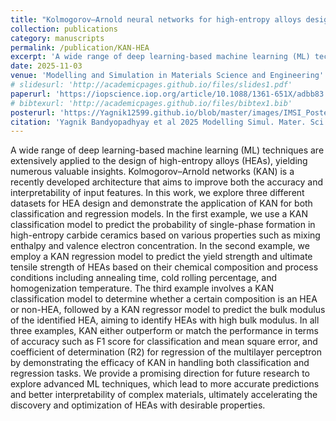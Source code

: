 ```yaml
---
title: "Kolmogorov–Arnold neural networks for high-entropy alloys design"
collection: publications
category: manuscripts
permalink: /publication/KAN-HEA
excerpt: 'A wide range of deep learning-based machine learning (ML) techniques are extensively applied to the design of high-entropy alloys (HEAs), yielding numerous valuable insights. Kolmogorov–Arnold networks (KAN) is a recently developed architecture that aims to improve both the accuracy and interpretability of input features. In this work, we explore three different datasets for HEA design and demonstrate the application of KAN for both classification and regression models. In the first example, we use a KAN classification model to predict the probability of single-phase formation in high-entropy carbide ceramics based on various properties such as mixing enthalpy and valence electron concentration. In the second example, we employ a KAN regression model to predict the yield strength and ultimate tensile strength of HEAs based on their chemical composition and process conditions including annealing time, cold rolling percentage, and homogenization temperature. The third example involves a KAN classification model to determine whether a certain composition is an HEA or non-HEA, followed by a KAN regressor model to predict the bulk modulus of the identified HEA, aiming to identify HEAs with high bulk modulus. In all three examples, KAN either outperform or match the performance in terms of accuracy such as F1 score for classification and mean square error, and coefficient of determination (R2) for regression of the multilayer perceptron by demonstrating the efficacy of KAN in handling both classification and regression tasks. We provide a promising direction for future research to explore advanced ML techniques, which lead to more accurate predictions and better interpretability of complex materials, ultimately accelerating the discovery and optimization of HEAs with desirable properties.'
date: 2025-11-03
venue: 'Modelling and Simulation in Materials Science and Engineering'
# slidesurl: 'http://academicpages.github.io/files/slides1.pdf'
paperurl: 'https://iopscience.iop.org/article/10.1088/1361-651X/adbb83'
# bibtexurl: 'http://academicpages.github.io/files/bibtex1.bib'
posterurl: 'https://Yagnik12599.github.io/blob/master/images/IMSI_Poster-11.png'
citation: 'Yagnik Bandyopadhyay et al 2025 Modelling Simul. Mater. Sci. Eng. 33 035005'
---
```

A wide range of deep learning-based machine learning (ML) techniques are extensively applied to the design of high-entropy alloys (HEAs), yielding numerous valuable insights. Kolmogorov–Arnold networks (KAN) is a recently developed architecture that aims to improve both the accuracy and interpretability of input features. In this work, we explore three different datasets for HEA design and demonstrate the application of KAN for both classification and regression models. In the first example, we use a KAN classification model to predict the probability of single-phase formation in high-entropy carbide ceramics based on various properties such as mixing enthalpy and valence electron concentration. In the second example, we employ a KAN regression model to predict the yield strength and ultimate tensile strength of HEAs based on their chemical composition and process conditions including annealing time, cold rolling percentage, and homogenization temperature. The third example involves a KAN classification model to determine whether a certain composition is an HEA or non-HEA, followed by a KAN regressor model to predict the bulk modulus of the identified HEA, aiming to identify HEAs with high bulk modulus. In all three examples, KAN either outperform or match the performance in terms of accuracy such as F1 score for classification and mean square error, and coefficient of determination (R2) for regression of the multilayer perceptron by demonstrating the efficacy of KAN in handling both classification and regression tasks. We provide a promising direction for future research to explore advanced ML techniques, which lead to more accurate predictions and better interpretability of complex materials, ultimately accelerating the discovery and optimization of HEAs with desirable properties.